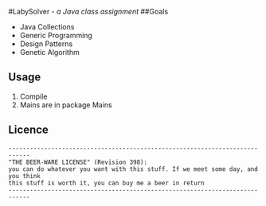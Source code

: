 #LabySolver  - *a Java class assignment* 
##Goals

- Java Collections
- Generic Programming
- Design Patterns
- Genetic Algorithm

## Usage

1. Compile
2. Mains are in package Mains

## Licence

    ----------------------------------------------------------------------------
    "THE BEER-WARE LICENSE" (Revision 398):
    you can do whatever you want with this stuff. If we meet some day, and you think
    this stuff is worth it, you can buy me a beer in return
    ----------------------------------------------------------------------------

  
